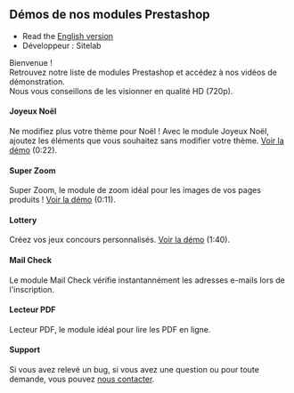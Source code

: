 ## Démos de nos modules Prestashop

- Read the [English version](https://vincentbzt.github.io/Prestashop/english.html)
- Développeur : Sitelab

Bienvenue !  
Retrouvez notre liste de modules Prestashop et accédez à nos vidéos de démonstration.  
Nous vous conseillons de les visionner en qualité HD (720p).

#### Joyeux Noël
Ne modifiez plus votre thème pour Noël ! Avec le module Joyeux Noël, ajoutez les éléments que vous souhaitez sans modifier votre thème.  [Voir la démo](https://youtu.be/0SH2PSptlRQ) (0:22).

#### Super Zoom
Super Zoom, le module de zoom idéal pour les images de vos pages produits ! [Voir la démo](https://youtu.be/l_qlINvSAPw) (0:11).

#### Lottery
Créez vos jeux concours personnalisés. [Voir la démo](https://youtu.be/elFg2o-bfYk) (1:40).

#### Mail Check
Le module Mail Check vérifie instantannément les adresses e-mails lors de l'inscription.

#### Lecteur PDF
Lecteur PDF, le module idéal pour lire les PDF en ligne.

#### Support
Si vous avez relevé un bug, si vous avez une question ou pour toute demande, vous pouvez [nous contacter](https://addons.prestashop.com/fr/contactez-nous?id_product=2686).
